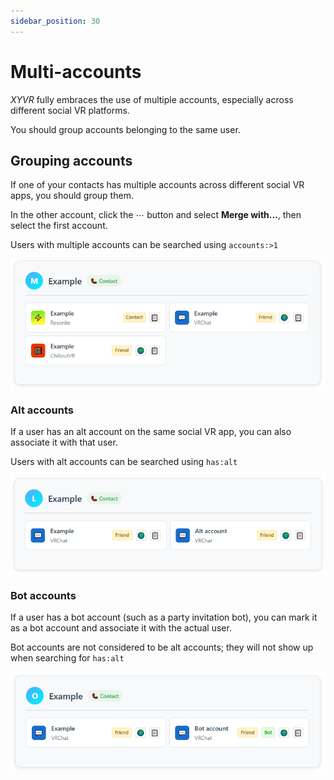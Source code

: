 ```yaml
---
sidebar_position: 30
---
```


# Multi-accounts

*XYVR* fully embraces the use of multiple accounts, especially across different social VR platforms.

You should group accounts belonging to the same user.

## Grouping accounts

If one of your contacts has multiple accounts across different social VR apps, you should group them.

In the other account, click the ⋯ button and select **Merge with...**, then select the first account.

Users with multiple accounts can be searched using `accounts:>1`

![ui-webview_LB6aEvaaTL.png](img/ui-webview_LB6aEvaaTL.png)

### Alt accounts

If a user has an alt account on the same social VR app, you can also associate it with that user.

Users with alt accounts can be searched using `has:alt`

![ui-webview_uza2wcbvUU.png](img/ui-webview_uza2wcbvUU.png)

### Bot accounts

If a user has a bot account (such as a party invitation bot), you can mark it as a bot account and associate it with the actual user.

Bot accounts are not considered to be alt accounts; they will not show up when searching for `has:alt`

![ui-webview_0MrURp16gN.png](img/ui-webview_0MrURp16gN.png)
